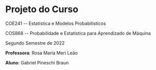 # Projeto do Curso

COE241 -- Estatística e Modelos Probabilísticos

COS868 -- Probabilidade e Estatística para Aprendizado de Máquina

Segundo Semestre de 2022

**Professora**: Rosa Maria Meri Leão

**Aluno**: Gabriel Pineschi Braun
